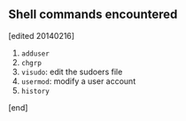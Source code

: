 ## Shell commands encountered

[edited 20140216]

1. `adduser`
1. `chgrp`
1. `visudo`: edit the sudoers file
1. `usermod`: modify a user account
1. `history`

[end]